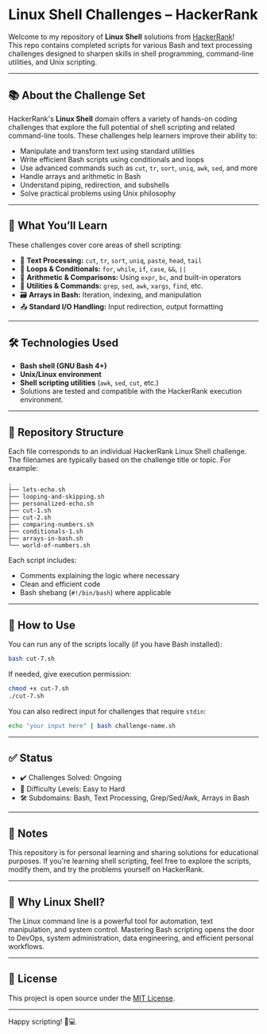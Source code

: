 # Linux Shell Challenges – HackerRank

Welcome to my repository of **Linux Shell** solutions from [HackerRank](https://www.hackerrank.com)!  
This repo contains completed scripts for various Bash and text processing challenges designed to sharpen skills in shell programming, command-line utilities, and Unix scripting.

---

## 📚 About the Challenge Set

HackerRank's **Linux Shell** domain offers a variety of hands-on coding challenges that explore the full potential of shell scripting and related command-line tools. These challenges help learners improve their ability to:

- Manipulate and transform text using standard utilities
- Write efficient Bash scripts using conditionals and loops
- Use advanced commands such as `cut`, `tr`, `sort`, `uniq`, `awk`, `sed`, and more
- Handle arrays and arithmetic in Bash
- Understand piping, redirection, and subshells
- Solve practical problems using Unix philosophy

---

## 🧠 What You’ll Learn

These challenges cover core areas of shell scripting:

- 📄 **Text Processing:** `cut`, `tr`, `sort`, `uniq`, `paste`, `head`, `tail`
- 🔁 **Loops & Conditionals:** `for`, `while`, `if`, `case`, `&&`, `||`
- 🔢 **Arithmetic & Comparisons:** Using `expr`, `bc`, and built-in operators
- 🧰 **Utilities & Commands:** `grep`, `sed`, `awk`, `xargs`, `find`, etc.
- 🗃️ **Arrays in Bash:** Iteration, indexing, and manipulation
- 📤 **Standard I/O Handling:** Input redirection, output formatting

---

## 🛠️ Technologies Used

- **Bash shell (GNU Bash 4+)**
- **Unix/Linux environment**
- **Shell scripting utilities** (`awk`, `sed`, `cut`, etc.)
- Solutions are tested and compatible with the HackerRank execution environment.

---

## 📁 Repository Structure

Each file corresponds to an individual HackerRank Linux Shell challenge. The filenames are typically based on the challenge title or topic. For example:

```
.
├── lets-echo.sh
├── looping-and-skipping.sh
├── personalized-echo.sh
├── cut-1.sh
├── cut-2.sh
├── comparing-numbers.sh
├── conditionals-1.sh
├── arrays-in-bash.sh
└── world-of-numbers.sh
```

Each script includes:
- Comments explaining the logic where necessary
- Clean and efficient code
- Bash shebang (`#!/bin/bash`) where applicable

---

## 🚀 How to Use

You can run any of the scripts locally (if you have Bash installed):

```bash
bash cut-7.sh
```

If needed, give execution permission:

```bash
chmod +x cut-7.sh
./cut-7.sh
```

You can also redirect input for challenges that require `stdin`:

```bash
echo "your input here" | bash challenge-name.sh
```

---

## ✅ Status

- ✔️ Challenges Solved: Ongoing
- 🧩 Difficulty Levels: Easy to Hard
- 🛠️ Subdomains: Bash, Text Processing, Grep/Sed/Awk, Arrays in Bash

---

## 📌 Notes

This repository is for personal learning and sharing solutions for educational purposes. If you're learning shell scripting, feel free to explore the scripts, modify them, and try the problems yourself on HackerRank.

---

## 🧠 Why Linux Shell?

The Linux command line is a powerful tool for automation, text manipulation, and system control. Mastering Bash scripting opens the door to DevOps, system administration, data engineering, and efficient personal workflows.

---

## 📜 License

This project is open source under the [MIT License](LICENSE).

---

Happy scripting! 🐧💻
